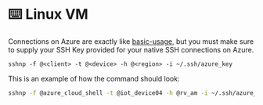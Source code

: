 # ⌨️ Linux VM

Connections on Azure are exactly like [basic-usage](../../basic-usage/ "mention"), but you must make sure to supply your SSH Key provided for your native SSH connections on Azure.

```
sshnp -f @<client> -t @<device> -h @<region> -i ~/.ssh/azure_key
```

This is an example of how the command should look:&#x20;

```bash
sshnp -f @azure_cloud_shell -t @iot_device04 -h @rv_am -i ~/.ssh/azure_key
```
